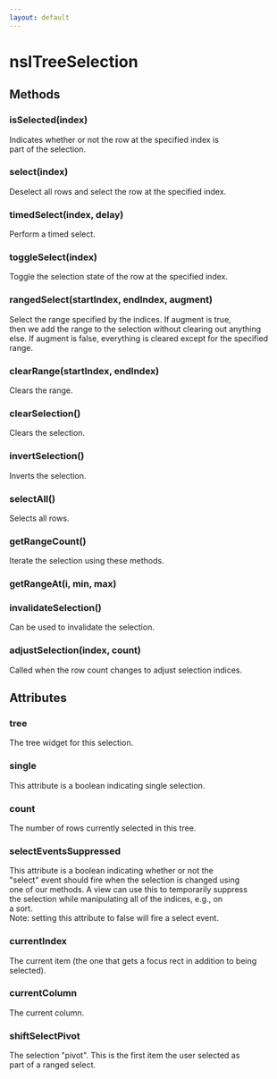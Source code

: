 ```yaml
---
layout: default
---
```


# nsITreeSelection #

## Methods ##

### isSelected(index) ###
  
Indicates whether or not the row at the specified index is  
part of the selection.  
  

### select(index) ###
  
Deselect all rows and select the row at the specified index.   
  

### timedSelect(index, delay) ###
  
Perform a timed select.  
  

### toggleSelect(index) ###
  
Toggle the selection state of the row at the specified index.  
  

### rangedSelect(startIndex, endIndex, augment) ###
  
Select the range specified by the indices.  If augment is true,  
then we add the range to the selection without clearing out anything  
else.  If augment is false, everything is cleared except for the specified range.  
  

### clearRange(startIndex, endIndex) ###
  
Clears the range.  
  

### clearSelection() ###
  
Clears the selection.  
  

### invertSelection() ###
  
Inverts the selection.  
  

### selectAll() ###
  
Selects all rows.  
  

### getRangeCount() ###
  
Iterate the selection using these methods.  
  

### getRangeAt(i, min, max) ###

### invalidateSelection() ###
  
Can be used to invalidate the selection.  
  

### adjustSelection(index, count) ###
  
Called when the row count changes to adjust selection indices.  
  

## Attributes ##

### tree ###
  
The tree widget for this selection.  
  

### single ###
  
This attribute is a boolean indicating single selection.  
  

### count ###
  
The number of rows currently selected in this tree.  
  

### selectEventsSuppressed ###
  
This attribute is a boolean indicating whether or not the  
"select" event should fire when the selection is changed using  
one of our methods.  A view can use this to temporarily suppress  
the selection while manipulating all of the indices, e.g., on   
a sort.  
Note: setting this attribute to false will fire a select event.  
  

### currentIndex ###
  
The current item (the one that gets a focus rect in addition to being  
selected).  
  

### currentColumn ###
  
The current column.  
  

### shiftSelectPivot ###
  
The selection "pivot".  This is the first item the user selected as  
part of a ranged select.  
  
